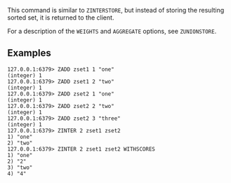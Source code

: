 This command is similar to `ZINTERSTORE`, but instead of storing the resulting
sorted set, it is returned to the client.

For a description of the `WEIGHTS` and `AGGREGATE` options, see `ZUNIONSTORE`.

## Examples

```valkey-cli
127.0.0.1:6379> ZADD zset1 1 "one"
(integer) 1
127.0.0.1:6379> ZADD zset1 2 "two"
(integer) 1
127.0.0.1:6379> ZADD zset2 1 "one"
(integer) 1
127.0.0.1:6379> ZADD zset2 2 "two"
(integer) 1
127.0.0.1:6379> ZADD zset2 3 "three"
(integer) 1
127.0.0.1:6379> ZINTER 2 zset1 zset2
1) "one"
2) "two"
127.0.0.1:6379> ZINTER 2 zset1 zset2 WITHSCORES
1) "one"
2) "2"
3) "two"
4) "4"
```
